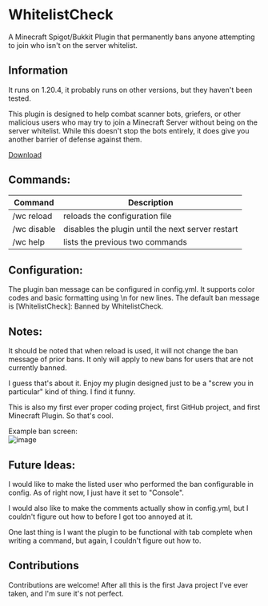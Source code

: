 # WhitelistCheck
  A Minecraft Spigot/Bukkit Plugin that permanently bans anyone attempting to join who isn't on the server whitelist.

## Information

  It runs on 1.20.4, it probably runs on other versions, but they haven't been tested.

  This plugin is designed to help combat scanner bots, griefers, or other malicious users who may try to join a Minecraft Server without being on the server whitelist.
  While this doesn't stop the bots entirely, it does give you another barrier of defense against them.

<a href="https://github.com/4rft5/WhitelistCheck/releases/download/1.1JarFile/WhitelistCheck.v1.1.jar">Download</a>

## Commands:
  | Command | Description |
  | --- | --- |
  | /wc reload | reloads the configuration file |
  | /wc disable | disables the plugin until the next server restart |
  | /wc help | lists the previous two commands |

## Configuration:
  The plugin ban message can be configured in config.yml. It supports color codes and basic formatting using \n for new lines. 
  The default ban message is [WhitelistCheck]: Banned by WhitelistCheck.

## Notes:
  It should be noted that when reload is used, it will not change the ban message of prior bans. It only will apply to new bans for users that are not currently banned.

  I guess that's about it. Enjoy my plugin designed just to be a "screw you in particular" kind of thing. I find it funny.

  This is also my first ever proper coding project, first GitHub project, and first Minecraft Plugin. So that's cool.


Example ban screen:<br>
![image](https://github.com/4rft5/WhitelistCheck/assets/74219775/3f5212d7-effb-4fe7-83e2-219b2a21786a)

## Future Ideas:
  I would like to make the listed user who performed the ban configurable in config. As of right now, I just have it set to "Console".

  I would also like to make the comments actually show in config.yml, but I couldn't figure out how to before I got too annoyed at it.

  One last thing is I want the plugin to be functional with tab complete when writing a command, but again, I couldn't figure out how to.

## Contributions

Contributions are welcome! After all this is the first Java project I've ever taken, and I'm sure it's not perfect. 

